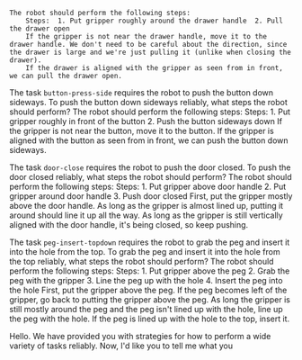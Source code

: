
    The robot should perform the following steps:
        Steps:  1. Put gripper roughly around the drawer handle  2. Pull the drawer open
        If the gripper is not near the drawer handle, move it to the drawer handle. We don't need to be careful about the direction, since the drawer is large and we're just pulling it (unlike when closing the drawer).
        If the drawer is aligned with the gripper as seen from in front, we can pull the drawer open.

The task `button-press-side` requires the robot to push the button down sideways.
To push the button down sideways reliably, what steps the robot should perform?
    The robot should perform the following steps:
        Steps:  1. Put gripper roughly in front of the button  2. Push the button sideways down
        If the gripper is not near the button, move it to the button.
        If the gripper is aligned with the button as seen from in front, we can push the button down sideways.

The task `door-close` requires the robot to push the door closed.
To push the door closed reliably, what steps the robot should perform?
    The robot should perform the following steps:
        Steps:  1. Put gripper above door handle  2. Put gripper around door handle  3. Push door closed
        First, put the gripper mostly above the door handle.
        As long as the gripper is almost lined up, putting it around should line it up all the way.
        As long as the gripper is still vertically aligned with the door handle, it's being closed, so keep pushing.

The task `peg-insert-topdown` requires the robot to grab the peg and insert it into the hole from the top.
To grab the peg and insert it into the hole from the top reliably, what steps the robot should perform?
    The robot should perform the following steps:
        Steps:  1. Put gripper above the peg  2. Grab the peg with the gripper  3. Line the peg up with the hole  4. Insert the peg into the hole
        First, put the gripper above the peg.
        If the peg becomes left of the gripper, go back to putting the gripper above the peg.
        As long the gripper is still mostly around the peg and the peg isn't lined up with the hole, line up the peg with the hole.
        If the peg is lined up with the hole to the top, insert it.


Hello. We have provided you with strategies for how to perform a wide variety of tasks reliably. Now, I'd like you to tell me what you